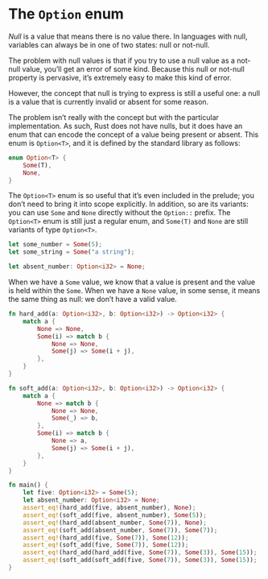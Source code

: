 # The `Option` enum

*Null* is a value that means there is no value there. In languages with null, variables can always be in one of two states: null or not-null.

The problem with null values is that if you try to use a null value as a not-null value, you’ll get an error of some kind. Because this null or not-null property is pervasive, it’s extremely easy to make this kind of error.

However, the concept that null is trying to express is still a useful one: a null is a value that is currently invalid or absent for some reason.

The problem isn’t really with the concept but with the particular implementation. As such, Rust does not have nulls, but it does have an enum that can encode the concept of a value being present or absent. This enum is `Option<T>`, and it is defined by the standard library as follows:

```rust
enum Option<T> {
    Some(T),
    None,
}
```

The `Option<T>` enum is so useful that it’s even included in the prelude; you don’t need to bring it into scope explicitly. In addition, so are its variants: you can use `Some` and `None` directly without the `Option::` prefix. The `Option<T>` enum is still just a regular enum, and `Some(T)` and `None` are still variants of type `Option<T>`.

```rust
let some_number = Some(5);
let some_string = Some("a string");

let absent_number: Option<i32> = None;
```

When we have a `Some` value, we know that a value is present and the value is held within the `Some`. When we have a `None` value, in some sense, it means the same thing as null: we don’t have a valid value.

```rust
fn hard_add(a: Option<i32>, b: Option<i32>) -> Option<i32> {
    match a {
        None => None,
        Some(i) => match b {
            None => None,
            Some(j) => Some(i + j),
        },
    }
}

fn soft_add(a: Option<i32>, b: Option<i32>) -> Option<i32> {
    match a {
        None => match b {
            None => None,
            Some(_) => b,
        },
        Some(i) => match b {
            None => a,
            Some(j) => Some(i + j),
        },
    }
}

fn main() {
    let five: Option<i32> = Some(5);
    let absent_number: Option<i32> = None;
    assert_eq!(hard_add(five, absent_number), None);
    assert_eq!(soft_add(five, absent_number), Some(5));
    assert_eq!(hard_add(absent_number, Some(7)), None);
    assert_eq!(soft_add(absent_number, Some(7)), Some(7));
    assert_eq!(hard_add(five, Some(7)), Some(12));
    assert_eq!(soft_add(five, Some(7)), Some(12));
    assert_eq!(hard_add(hard_add(five, Some(7)), Some(3)), Some(15));
    assert_eq!(soft_add(soft_add(five, Some(7)), Some(3)), Some(15));
}
```
